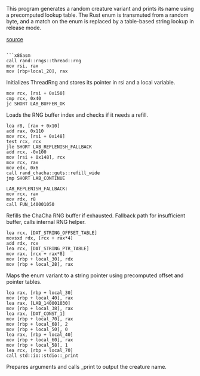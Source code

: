 
This program generates a random creature variant and prints its name using a precomputed lookup table.
The Rust enum is transmuted from a random byte, and a match on the enum is replaced by a table-based string lookup in release mode.

[source](https://github.com/Jozefpodlecki/reverse-engineering-exercises/blob/main/exercises/enums/src/main.rs)

```
       
```x86asm
call rand::rngs::thread::rng
mov rsi, rax
mov [rbp+local_20], rax
```

Initializes ThreadRng and stores its pointer in rsi and a local variable.

```x86asm
mov rcx, [rsi + 0x150]
cmp rcx, 0x40
jc SHORT LAB_BUFFER_OK
```

Loads the RNG buffer index and checks if it needs a refill.

```x86asm
lea r8, [rax + 0x10]
add rax, 0x110
mov rcx, [rsi + 0x148]
test rcx, rcx
jle SHORT LAB_REPLENISH_FALLBACK
add rcx, -0x100
mov [rsi + 0x148], rcx
mov rcx, rax
mov edx, 0x6
call rand_chacha::guts::refill_wide
jmp SHORT LAB_CONTINUE
```

```x86asm
LAB_REPLENISH_FALLBACK:
mov rcx, rax
mov rdx, r8
call FUN_140001050
```

Refills the ChaCha RNG buffer if exhausted.
Fallback path for insufficient buffer, calls internal RNG helper.

```x86asm
lea rcx, [DAT_STRING_OFFSET_TABLE]
movsxd rdx, [rcx + rax*4]
add rdx, rcx
lea rcx, [DAT_STRING_PTR_TABLE]
mov rax, [rcx + rax*8]
mov [rbp + local_30], rdx
mov [rbp + local_28], rax
```

Maps the enum variant to a string pointer using precomputed offset and pointer tables.

```x86asm
lea rax, [rbp + local_30]
mov [rbp + local_40], rax
lea rax, [LAB_140001030]
mov [rbp + local_38], rax
lea rax, [DAT_CONST_1]
mov [rbp + local_70], rax
mov [rbp + local_68], 2
mov [rbp + local_50], 0
lea rax, [rbp + local_40]
mov [rbp + local_60], rax
mov [rbp + local_58], 1
lea rcx, [rbp + local_70]
call std::io::stdio::_print
```

Prepares arguments and calls _print to output the creature name.